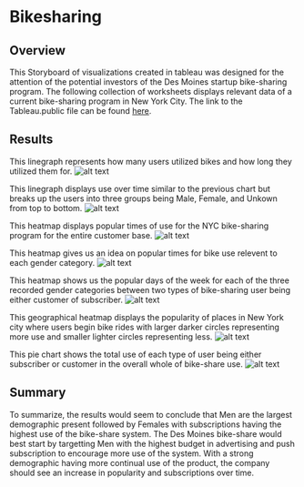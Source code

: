 # Bikesharing


## Overview

This Storyboard of visualizations created in tableau was designed for the attention of the potential investors of the Des Moines startup bike-sharing program. The following collection of worksheets displays relevant data of a current bike-sharing program in New York City. The link to the Tableau.public file can be found [here](https://public.tableau.com/app/profile/johnwlandeen/viz/CitiBikeChallenge_16634667741990/CitiBikeStory?publish=yes). 

## Results

This linegraph represents how many users utilized bikes and how long they utilized them for.
![alt text](Resources/Checkout_Times_for_Users.PNG)

This linegraph displays use over time similar to the previous chart but breaks up the users into three groups being Male, Female, and Unkown from top to bottom.
![alt text](Resources/Checkout_Times_by_Gender.PNG)

This heatmap displays popular times of use for the NYC bike-sharing program for the entire customer base.
![alt text](Resources/Trips_by_Weekday_per_Hour.PNG)

This heatmap gives us an idea on popular times for bike use relevent to each gender category.
![alt text](Resources/Trips_by_Gender_Weekday_per_Hour.PNG)

This heatmap shows us the popular days of the week for each of the three recorded gender categories between two types of bike-sharing user being either customer of subscriber.
![alt text](Resources/User_Trips_by_Gender_by_Weekday.PNG)

This geographical heatmap displays the popularity of places in New York city where users begin bike rides with larger darker circles representing more use and smaller lighter circles representing less.
![alt text](Resources/Top_Starting_Locations.PNG)

This pie chart shows the total use of each type of user being either subscriber or customer in the overall whole of bike-share use.
![alt text](Resources/Average_Trip_Duration.PNG)

## Summary

To summarize, the results would seem to conclude that Men are the largest demographic present followed by Females with subscriptions having the highest use of the bike-share system. The Des Moines bike-share would best start by targetting Men with the highest budget in advertising and push subscription to encourage more use of the system. With a strong demographic having more continual use of the product, the company should see an increase in popularity and subscriptions over time.




